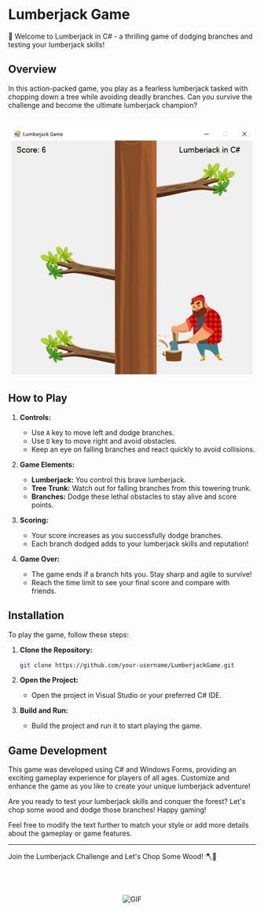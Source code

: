 
# Lumberjack Game

🌲 Welcome to Lumberjack in C# - a thrilling game of dodging branches and testing your lumberjack skills!

## Overview

In this action-packed game, you play as a fearless lumberjack tasked with chopping down a tree while avoiding deadly branches. Can you survive the challenge and become the ultimate lumberjack champion?

<div style="text-align: center;">
<h1 align="centre">
   <img src="images/ss.jpg" height=500px>
</h1>
</div>



## How to Play

1. **Controls:**
   - Use `A` key to move left and dodge branches.
   - Use `D` key to move right and avoid obstacles.
   - Keep an eye on falling branches and react quickly to avoid collisions.

2. **Game Elements:**
   - **Lumberjack:** You control this brave lumberjack.
   - **Tree Trunk:** Watch out for falling branches from this towering trunk.
   - **Branches:** Dodge these lethal obstacles to stay alive and score points.

3. **Scoring:**
   - Your score increases as you successfully dodge branches.
   - Each branch dodged adds to your lumberjack skills and reputation!

4. **Game Over:**
   - The game ends if a branch hits you. Stay sharp and agile to survive!
   - Reach the time limit to see your final score and compare with friends.

## Installation

To play the game, follow these steps:

1. **Clone the Repository:**
   ```bash
   git clone https://github.com/your-username/LumberjackGame.git
   ```

2. **Open the Project:**
   - Open the project in Visual Studio or your preferred C# IDE.

3. **Build and Run:**
   - Build the project and run it to start playing the game.

## Game Development

This game was developed using C# and Windows Forms, providing an exciting gameplay experience for players of all ages. Customize and enhance the game as you like to create your unique lumberjack adventure!

Are you ready to test your lumberjack skills and conquer the forest? Let's chop some wood and dodge those branches! Happy gaming!


Feel free to modify the text further to match your style or add more details about the gameplay or game features.

<hr>

Join the Lumberjack Challenge and Let's Chop Some Wood! 🪓🌲

<br><br>


<div align="center">
  <img align="center" alt="GIF" src="imgbg/tenor.gif">
</div>

